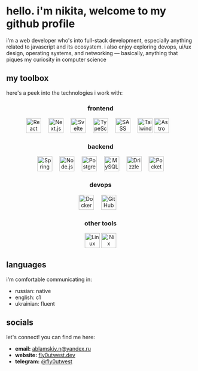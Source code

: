 # hello. i'm nikita, welcome to my github profile

i'm a web developer who's into full-stack development, especially anything related to javascript and its ecosystem. i also enjoy exploring devops, ui/ux design, operating systems, and networking — basically, anything that piques my curiosity in computer science

## my toolbox

here's a peek into the technologies i work with:

<div align="center">

### frontend

<p>
  <img src="https://api.iconify.design/logos/react.svg" height="40" alt="React"/> &nbsp;&nbsp;&nbsp;
  <img src="https://api.iconify.design/logos/nextjs-icon.svg" height="40" alt="Next.js"/> &nbsp;&nbsp;&nbsp;
  <img src="https://api.iconify.design/logos/svelte-icon.svg" height="40" alt="Svelte"/> &nbsp;&nbsp;&nbsp;
  <img src="https://api.iconify.design/logos/typescript-icon.svg" height="40" alt="TypeScript"/> &nbsp;&nbsp;&nbsp;
  <img src="https://api.iconify.design/logos/sass.svg" height="40" alt="SASS"/> &nbsp;&nbsp;&nbsp;
  <img src="https://api.iconify.design/logos/tailwindcss-icon.svg" height="40" alt="Tailwind CSS"/>
  <img src="https://api.iconify.design/vscode-icons/file-type-astro.svg" height="40" alt="Astro"/> &nbsp;&nbsp;&nbsp;
</p>

### backend

<p>
  <img src="https://api.iconify.design/logos/spring-icon.svg" height="40" alt="Spring"/> &nbsp;&nbsp;&nbsp;
  <img src="https://api.iconify.design/logos/nodejs-icon.svg" height="40" alt="Node.js"/> &nbsp;&nbsp;&nbsp;
  <img src="https://api.iconify.design/logos/postgresql.svg" height="40" alt="PostgreSQL"/> &nbsp;&nbsp;&nbsp;
  <img src="https://api.iconify.design/logos/mysql.svg" height="40" alt="MySQL"/> &nbsp;&nbsp;&nbsp;
  <img src="https://search.5dgo.dev/image_proxy?url=https%3A%2F%2Fimages.opencollective.com%2Fdrizzle-orm%2F9405e48%2Flogo%2F256.png&h=8e1288f139cc0f8582cf8325c2d16534462f86dcaf6d778aabd7b7328d2c4517" height="40" alt="Drizzle"/> &nbsp;&nbsp;&nbsp;
  <img src="https://api.iconify.design/simple-icons/pocketbase.svg" height="40" alt="PocketBase"/>
</p>

### devops

<p>
  <img src="https://api.iconify.design/logos/docker-icon.svg" height="40" alt="Docker"/> &nbsp;&nbsp;&nbsp;
  <img src="https://api.iconify.design/logos/github-actions.svg" height="40" alt="GitHub Actions"/> &nbsp;&nbsp;&nbsp;
</p>

### other tools

<p>
  <img src="https://api.iconify.design/logos/linux-tux.svg" height="40" alt="Linux"/>
  <img src="https://api.iconify.design/devicon/nixos.svg" height="40" alt="Nix"/>
</p>

</div>

## languages

i'm comfortable communicating in:

- russian: native
- english: c1
- ukrainian: fluent

## socials

let's connect! you can find me here:

- **email:** [ablamskiy.n@yandex.ru](mailto:ablamskiy.n@yandex.ru)
- **website:** [fly0utwest.dev](https://fly0utwest.dev)
- **telegram:** [@fly0utwest](https://t.me/fly0utwest)
